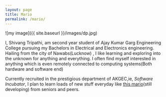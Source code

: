 ```yaml
---
layout: page
title: Mario
permalink: /mario/
---
```


![my image]({{ site.baseurl }}/images/dp.jpg)

  I, Shivang Tripathi, am second year student of Ajay Kumar Garg Engineering College pursuing my Bachelors in Electrical and Electronics engineering. Hailing from the city of Nawabs(Lucknow) , I like learning and exploring into the unknown for anything and everything. I often find myself interested in anything which is even remotely connected to computing systems(Both hardware and software end)

 Currently recruited in the prestigious department of AKGEC,ie, <em>Software Incubator</em>, I plan to learn loads of new stuff everyday like <a href="mario/index.html">this mario</a>(still developing) from seniors and peers. 
        